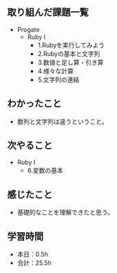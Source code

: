 ## 取り組んだ課題一覧
- Progate
  - Ruby I
    - 1.Rubyを実行してみよう
    - 2.Rubyの基本と文字列
    - 3.数値と足し算・引き算
    - 4.様々な計算
    - 5.文字列の連結
## わかったこと
- 数列と文字列は違うということ。
## 次やること
- Ruby I
  - 6.変数の基本
## 感じたこと
- 基礎的なことを理解できたと思う。
## 学習時間
- 本日：0.5h
- 合計：25.5h
